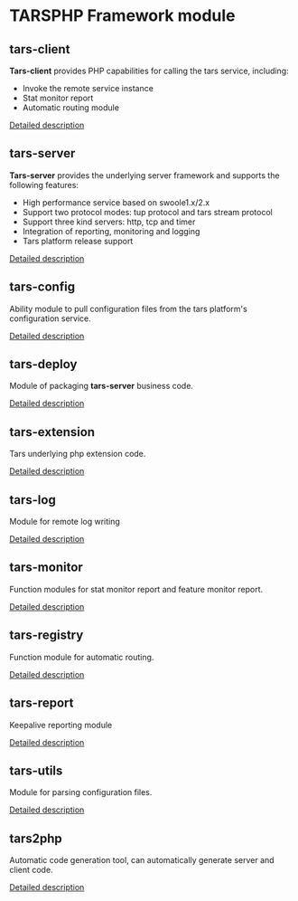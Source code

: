 # TARSPHP Framework module

## tars-client

**Tars-client** provides PHP capabilities for calling the tars service, including:

* Invoke the remote service instance
* Stat monitor report
* Automatic routing module

[Detailed description](en/Framework/tars-client.md)

## tars-server

**Tars-server** provides the underlying server framework and supports the following features:

- High performance service based on swoole1.x/2.x
- Support two protocol modes: tup protocol and tars stream protocol
- Support three kind servers: http, tcp and timer
- Integration of reporting, monitoring and logging
- Tars platform release support

[Detailed description](en/Framework/tars-server.md)

## tars-config

Ability module to pull configuration files from the tars platform's configuration service.

[Detailed description](en/Framework/tars-config.md)

## tars-deploy

Module of packaging **tars-server** business code.

[Detailed description](en/Framework/tars-deploy.md)

## tars-extension

Tars underlying php extension code.

[Detailed description](en/Framework/tars-extension.md)

## tars-log

Module for remote log writing

[Detailed description](en/Framework/tars-log.md)

## tars-monitor

Function modules for stat monitor report and feature monitor report.

[Detailed description](en/Framework/tars-monitor.md)

## tars-registry

Function module for automatic routing.

[Detailed description](en/Framework/tars-registry.md)

## tars-report

Keepalive reporting module

[Detailed description](en/Framework/tars-report.md)

## tars-utils

Module for parsing configuration files.

[Detailed description](en/Framework/tars-utils.md)

## tars2php 

Automatic code generation tool, can automatically generate server and client code.

[Detailed description](en/Framework/tars2php.md)